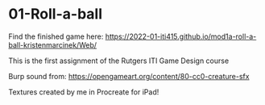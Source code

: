 # 01-Roll-a-ball

Find the finished game here: https://2022-01-iti415.github.io/mod1a-roll-a-ball-kristenmarcinek/Web/

This is the first assignment of the Rutgers ITI Game Design course

Burp sound from: https://opengameart.org/content/80-cc0-creature-sfx

Textures created by me in Procreate for iPad!
 
